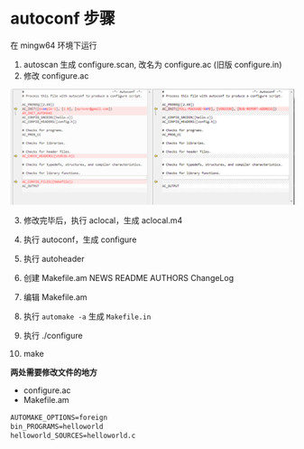 # autoconf 步骤

在 mingw64 环境下运行

1. autoscan 生成 configure.scan, 改名为 configure.ac (旧版 configure.in)
2. 修改 configure.ac

![](https://github.com/wyrover/autoconf-automake-examples/blob/master/src/example-1/1.png?raw=true)

3. 修改完毕后，执行 aclocal，生成 aclocal.m4
4. 执行 autoconf，生成 configure
5. 执行 autoheader
6. 创建 Makefile.am  NEWS README AUTHORS ChangeLog
7. 编辑 Makefile.am
8. 执行 `automake -a` 生成 `Makefile.in`

9. 执行 ./configure
10. make


**两处需要修改文件的地方**

- configure.ac
- Makefile.am

```
AUTOMAKE_OPTIONS=foreign
bin_PROGRAMS=helloworld
helloworld_SOURCES=helloworld.c
```
